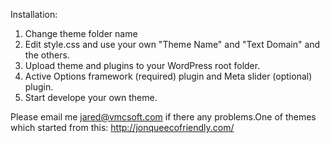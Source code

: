 Installation:

1. Change theme folder name
2. Edit style.css and use your own "Theme Name" and "Text Domain" and the others.
3. Upload theme and plugins to your WordPress root folder.
4. Active Options framework (required) plugin and Meta slider (optional) plugin.
5. Start develope your own theme.
 
Please email me jared@vmcsoft.com if there any problems.One of themes which started from this: http://jonqueecofriendly.com/
